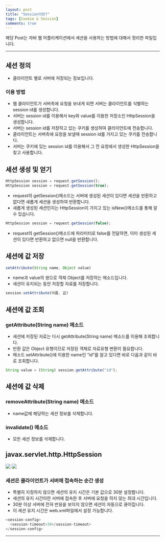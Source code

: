 ```yaml
---
layout: post
title: "Session이란?"
tags: [Cookie & Session]
comments: true
---
```

 
해당 Post는 자바 웹 어플리케이션에서 세션을 사용하는 방법에 대해서 정리한 파일입니다.

---

## 세션 정의

* 클라이언트 별로 서버에 저장되는 정보입니다.
 
### 이용 방법

* 웹 클라이언트가 서버측에 요청을 보내게 되면 서버는 클라이언트를 식별하는 session id를 생성합니다.
* 서버는 session id를 이용해서 key와 value를 이용한 저장소인 HttpSession을 생성합니다.
* 서버는 session id를 저장하고 있는 쿠키를 생성하여 클라이언트에 전송합니다.
* 클라이언트는 서버측에 요청을 보낼때 session id를 가지고 있는 쿠키를 전송합니다.
* 서버는 쿠키에 있는 session id를 이용해서 그 전 요청에서 생성한 HttpSession을 찾고 사용합니다.

## 세션 생성 및 얻기
```js
HttpSession session = request.getSession();
HttpSession session = request.getSession(true);
```
* request의 getSession()메소드는 서버에 생성된 세션이 있다면 세션을 반환하고 없다면 새롭게 세션을 생성하여 반환합니다.
* 새롭게 생성된 세션인지는 HttpSession이 가지고 있는 isNew()메소드를 통해 알 수 있습니다.
```js
HttpSession session = request.getSession(false);
```
* request의 getSession()메소드에 파라미터로 false를 전달하면, 이미 생성된 세션이 있다면 반환하고 없으면 null을 반환합니다.

## 세션에 값 저장
```js
setAttribute(String name, Object value)
```
* name과 value의 쌍으로 객체 Object를 저장하는 메소드입니다.
* 세션이 유지되는 동안 저장할 자료를 저장합니다.

```js
session.setAttribute(이름, 값)
```
## 세션에 값 조회
### getAttribute(String name) 메소드
* 세션에 저장된 자료는 다시 getAttribute(String name) 메소드를 이용해 조회합니다.
* 반환 값은 Object 유형이므로 저장된 객체로 자료유형 변환이 필요합니다.
* 메소드 setAttribute()에 이용한 name인 “id”를 알고 있다면 바로 다음과 같이 바로 조회합니다.
```js
String value = (String) session.getAttribute("id");
```
## 세션에 값 삭제
### removeAttribute(String name) 메소드
- name값에 해당하는 세션 정보를 삭제합니다.
### invalidate() 메소드
- 모든 세션 정보를 삭제합니다.

## javax.servlet.http.HttpSession
<img src ="https://cphinf.pstatic.net/mooc/20180221_274/15191943441196AM5W_PNG/1.png">
<img src ="https://cphinf.pstatic.net/mooc/20180221_271/1519194381710ssK9b_PNG/2.png">

### 세션은 클라이언트가 서버에 접속하는 순간 생성

* 특별히 지정하지 않으면 세션의 유지 시간은 기본 값으로 30분 설정합니다.
* 세션의 유지 시간이란 서버에 접속한 후 서버에 요청을 하지 않는 최대 시간입니다.
* 30분 이상 서버에 전혀 반응을 보이지 않으면 세션이 자동으로 끊어집니다.
* 이 세션 유지 시간은 web.xml파일에서 설정 가능합니다.

```js
<session-config>
  <session-timeout>30</session-timeout>
</session-config>
```

---
